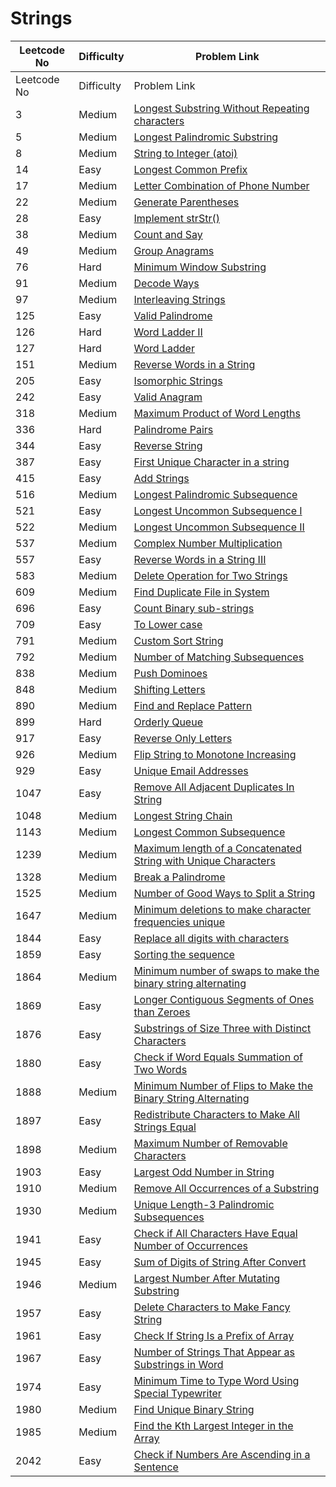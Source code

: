 # Strings



| Leetcode No | Difficulty | Problem Link                                                                                                                                                                                        |
| ----------- | ---------- | --------------------------------------------------------------------------------------------------------------------------------------------------------------------------------------------------- |
| Leetcode No | Difficulty | Problem Link                                                                                                                                                                                        |
| 3           | Medium     | [Longest Substring Without Repeating characters](../difficulty-based-problem-index/leetcode-medium/leetcode-3-longest-substring-without-repeating-characters.md)                                    |
| 5           | Medium     | [Longest Palindromic Substring](../difficulty-based-problem-index/leetcode-medium/leetcode-5-longest-palindromic-substring.md)                                                                      |
| 8           | Medium     | [String to Integer (atoi)](../difficulty-based-problem-index/leetcode-medium/leetcode-8-string-to-integer-atoi.md)                                                                                  |
| 14          | Easy       | [Longest Common Prefix](../difficulty-based-problem-index/leetcode-medium/leetcode-14-longest-common-prefix.md)                                                                                     |
| 17          | Medium     | [Letter Combination of Phone Number](../difficulty-based-problem-index/leetcode-medium/leetcode-17-letter-combinations-of-a-phone-number.md)                                                        |
| 22          | Medium     | [Generate Parentheses](../difficulty-based-problem-index/leetcode-medium/leetcode-22-generate-parentheses.md)                                                                                       |
| 28          | Easy       | [Implement strStr()](../difficulty-based-problem-index/leetcode-easy/leetcode-28-implement-strstr.md)                                                                                               |
| 38          | Medium     | [Count and Say](../difficulty-based-problem-index/leetcode-medium/leetcode-38-count-and-say.md)                                                                                                     |
| 49          | Medium     | [Group Anagrams](../difficulty-based-problem-index/leetcode-medium/leetcode-49-group-anagrams.md)                                                                                                   |
| 76          | Hard       | [Minimum Window Substring](../difficulty-based-problem-index/leetcode-hard/leetcode-76-minimum-window-substring.md)                                                                                 |
| 91          | Medium     | [Decode Ways](../difficulty-based-problem-index/leetcode-medium/leetcode-91-decode-ways.md)                                                                                                         |
| 97          | Medium     | [Interleaving Strings](../difficulty-based-problem-index/leetcode-medium/leetcode-97-interleaving-string.md)                                                                                        |
| 125         | Easy       | [Valid Palindrome](../difficulty-based-problem-index/leetcode-easy/leetcode-125-valid-palindrome.md)                                                                                                |
| 126         | Hard       | [Word Ladder II](../difficulty-based-problem-index/leetcode-hard/leetcode-126-word-ladder-ii.md)                                                                                                    |
| 127         | Hard       | [Word Ladder](../difficulty-based-problem-index/leetcode-hard/leetcode-127-word-ladder.md)                                                                                                          |
| 151         | Medium     | [Reverse Words in a String](../difficulty-based-problem-index/leetcode-medium/leetcode-151-reverse-words-in-a-string.md)                                                                            |
| 205         | Easy       | [Isomorphic Strings](../difficulty-based-problem-index/leetcode-easy/leetcode-205-isomorphic-strings.md)                                                                                            |
| 242         | Easy       | [Valid Anagram](../difficulty-based-problem-index/leetcode-easy/leetcode-242-valid-anagram.md)                                                                                                      |
| 318         | Medium     | [Maximum Product of Word Lengths](../difficulty-based-problem-index/leetcode-medium/leetcode-318-maximum-product-of-word-lengths.md)                                                                |
| 336         | Hard       | [Palindrome Pairs](../difficulty-based-problem-index/leetcode-hard/leetcode-336-palindrome-pairs.md)                                                                                                |
| 344         | Easy       | [Reverse String](../difficulty-based-problem-index/leetcode-easy/leetcode-344-reverse-string.md)                                                                                                    |
| 387         | Easy       | [First Unique Character in a string](../difficulty-based-problem-index/leetcode-easy/leetcode-387-first-unique-character-in-a-string.md)                                                            |
| 415         | Easy       | [Add Strings](../difficulty-based-problem-index/leetcode-easy/leetcode-415-add-strings.md)                                                                                                          |
| 516         | Medium     | [Longest Palindromic Subsequence](../difficulty-based-problem-index/leetcode-medium/leetcode-516-longest-palindromic-subsequence.md)                                                                |
| 521         | Easy       | [Longest Uncommon Subsequence I](../difficulty-based-problem-index/leetcode-easy/leetcode-521-longest-uncommon-subsequence-i.md)                                                                    |
| 522         | Medium     | [Longest Uncommon Subsequence II](../difficulty-based-problem-index/leetcode-medium/leetcode-522-longest-uncommon-subsequence-ii.md)                                                                |
| 537         | Medium     | [Complex Number Multiplication](../difficulty-based-problem-index/leetcode-medium/leetcode-537-complex-number-multiplication.md)                                                                    |
| 557         | Easy       | [Reverse Words in a String III](../difficulty-based-problem-index/leetcode-easy/leetcode-557-reverse-words-in-a-string-iii.md)                                                                      |
| 583         | Medium     | [Delete Operation for Two Strings](../difficulty-based-problem-index/leetcode-medium/leetcode-583-delete-operation-for-two-strings.md)                                                              |
| 609         | Medium     | [Find Duplicate File in System](../difficulty-based-problem-index/leetcode-medium/leetcode-609-find-duplicate-file-in-system.md)                                                                    |
| 696         | Easy       | [Count Binary sub-strings](../difficulty-based-problem-index/leetcode-easy/leetcode-696-count-binary-sub-strings.md)                                                                                |
| 709         | Easy       | [To Lower case](../difficulty-based-problem-index/leetcode-easy/leetcode-709-to-lower-case.md)                                                                                                      |
| 791         | Medium     | [Custom Sort String](../difficulty-based-problem-index/leetcode-medium/leetcode-791-custom-sort-string.md)                                                                                          |
| 792         | Medium     | [Number of Matching Subsequences](../difficulty-based-problem-index/leetcode-medium/leetcode-792-number-of-matching-subsequences.md)                                                                |
| 838         | Medium     | [Push Dominoes](../difficulty-based-problem-index/leetcode-medium/leetcode-838-push-dominoes.md)                                                                                                    |
| 848         | Medium     | [Shifting Letters](../difficulty-based-problem-index/leetcode-medium/leetcode-848-shifting-letters.md)                                                                                              |
| 890         | Medium     | [Find and Replace Pattern](../difficulty-based-problem-index/leetcode-medium/leetcode-890-find-and-replace-pattern.md)                                                                              |
| 899         | Hard       | [Orderly Queue](../difficulty-based-problem-index/leetcode-hard/leetcode-899-orderly-queue.md)                                                                                                      |
| 917         | Easy       | [Reverse Only Letters](../difficulty-based-problem-index/leetcode-easy/leetcode-917-reverse-only-letters.md)                                                                                        |
| 926         | Medium     | [Flip String to Monotone Increasing](../difficulty-based-problem-index/leetcode-medium/leetcode-926-flip-string-to-monotone-increasing.md)                                                          |
| 929         | Easy       | [Unique Email Addresses](../difficulty-based-problem-index/leetcode-easy/leetcode-929-unique-email-addresses.md)                                                                                    |
| 1047        | Easy       | [Remove All Adjacent Duplicates In String](../difficulty-based-problem-index/leetcode-easy/leetcode-1047-remove-all-adjacent-duplicates-in-string.md)                                               |
| 1048        | Medium     | [Longest String Chain](../difficulty-based-problem-index/leetcode-medium/leetcode-1048-longest-string-chain.md)                                                                                     |
| 1143        | Medium     | [Longest Common Subsequence](../difficulty-based-problem-index/leetcode-medium/leetcode-1143-longest-common-subsequence.md)                                                                         |
| 1239        | Medium     | [Maximum length of a Concatenated String with Unique Characters](../difficulty-based-problem-index/leetcode-medium/leetcode-1239-maximum-length-of-a-concatenated-string-with-unique-characters.md) |
| 1328        | Medium     | [Break a Palindrome](../difficulty-based-problem-index/leetcode-medium/leetcode-1328-break-a-palindrome.md)                                                                                         |
| 1525        | Medium     | [Number of Good Ways to Split a String](../difficulty-based-problem-index/leetcode-medium/leetcode-1525-number-of-good-ways-to-split-a-string.md)                                                   |
| 1647        | Medium     | [Minimum deletions to make character frequencies unique](../difficulty-based-problem-index/leetcode-medium/leetcode-1647-minimum-deletions-to-make-character-frequencies-unique.md)                 |
| 1844        | Easy       | [Replace all digits with characters](../difficulty-based-problem-index/leetcode-easy/leetcode-1844-replace-all-digits-with-characters.md)                                                           |
| 1859        | Easy       | [Sorting the sequence](../difficulty-based-problem-index/leetcode-easy/leetcode-1859-sorting-the-sentence.md)                                                                                       |
| 1864        | Medium     | [Minimum number of swaps to make the binary string alternating](../difficulty-based-problem-index/leetcode-medium/leetcode-1864-minimum-number-of-swaps-to-make-the-binary-string-alternating.md)   |
| 1869        | Easy       | [Longer Contiguous Segments of Ones than Zeroes](../difficulty-based-problem-index/leetcode-hard/leetcode-1869-longer-contiguous-segments-of-ones-than-zeros.md)                                    |
| 1876        | Easy       | [Substrings of Size Three with Distinct Characters](../difficulty-based-problem-index/leetcode-easy/leetcode-1876-substrings-of-size-three-with-distinct-characters.md)                             |
| 1880        | Easy       | [Check if Word Equals Summation of Two Words](../difficulty-based-problem-index/leetcode-easy/leetcode-1880-check-if-word-equals-summation-of-two-words.md)                                         |
| 1888        | Medium     | [Minimum Number of Flips to Make the Binary String Alternating](../difficulty-based-problem-index/leetcode-medium/leetcode-1888-minimum-number-of-flips-to-make-the-binary-string-alternating.md)   |
| 1897        | Easy       | [Redistribute Characters to Make All Strings Equal](../difficulty-based-problem-index/leetcode-easy/leetcode-1897-redistribute-characters-to-make-all-strings-equal.md)                             |
| 1898        | Medium     | [Maximum Number of Removable Characters](../difficulty-based-problem-index/leetcode-medium/leetcode-1898-maximum-number-of-removable-characters.md)                                                 |
| 1903        | Easy       | [Largest Odd Number in String](../difficulty-based-problem-index/leetcode-easy/leetcode-1903-largest-odd-number-in-string.md)                                                                       |
| 1910        | Medium     | [Remove All Occurrences of a Substring](../difficulty-based-problem-index/leetcode-medium/leetcode-1910-remove-all-occurrences-of-a-substring.md)                                                   |
| 1930        | Medium     | [Unique Length-3 Palindromic Subsequences](../difficulty-based-problem-index/leetcode-medium/leetcode-1930-unique-length-3-palindromic-subsequences.md)                                             |
| 1941        | Easy       | [Check if All Characters Have Equal Number of Occurrences](../difficulty-based-problem-index/leetcode-easy/leetcode-1941-check-if-all-characters-have-equal-number-of-occurrences.md)               |
| 1945        | Easy       | [Sum of Digits of String After Convert](../difficulty-based-problem-index/leetcode-easy/leetcode-1945-sum-of-digits-of-string-after-convert.md)                                                     |
| 1946        | Medium     | [Largest Number After Mutating Substring](../difficulty-based-problem-index/leetcode-medium/leetcode-1946-largest-number-after-mutating-substring.md)                                               |
| 1957        | Easy       | [Delete Characters to Make Fancy String](../difficulty-based-problem-index/leetcode-easy/leetcode-1957-delete-characters-to-make-fancy-string.md)                                                   |
| 1961        | Easy       | [Check If String Is a Prefix of Array](../difficulty-based-problem-index/leetcode-easy/leetcode-1961-check-if-string-is-a-prefix-of-array.md)                                                       |
| 1967        | Easy       | [Number of Strings That Appear as Substrings in Word](../difficulty-based-problem-index/leetcode-easy/leetcode-1967-number-of-strings-that-appear-as-substrings-in-word.md)                         |
| 1974        | Easy       | [Minimum Time to Type Word Using Special Typewriter](../difficulty-based-problem-index/leetcode-easy/leetcode-1974-minimum-time-to-type-word-using-special-typewriter.md)                           |
| 1980        | Medium     | [Find Unique Binary String](../difficulty-based-problem-index/leetcode-medium/leetcode-1980-find-unique-binary-string.md)                                                                           |
| 1985        | Medium     | [Find the Kth Largest Integer in the Array](../difficulty-based-problem-index/leetcode-medium/leetcode-1985-find-the-kth-largest-integer-in-the-array.md)                                           |
| 2042        | Easy       | [Check if Numbers Are Ascending in a Sentence](../difficulty-based-problem-index/leetcode-easy/leetcode-2042-check-if-numbers-are-ascending-in-a-sentence.md)                                       |
